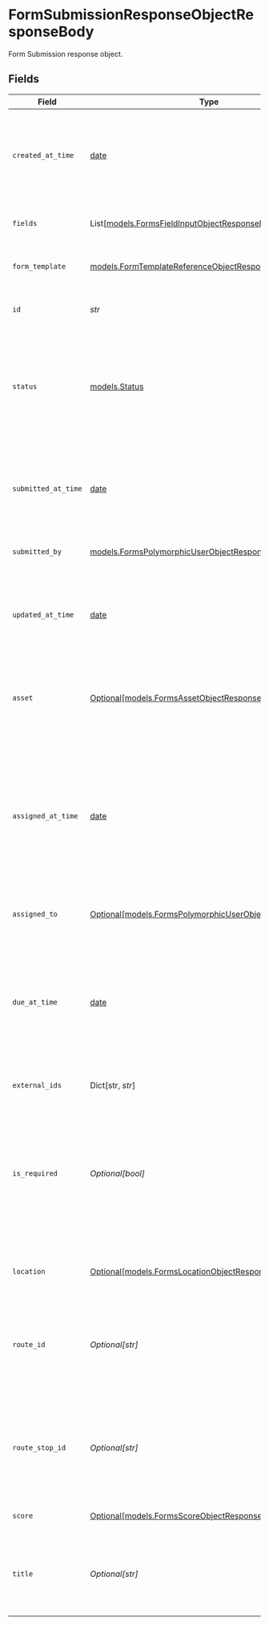 # FormSubmissionResponseObjectResponseBody

Form Submission response object.


## Fields

| Field                                                                                                                                               | Type                                                                                                                                                | Required                                                                                                                                            | Description                                                                                                                                         | Example                                                                                                                                             |
| --------------------------------------------------------------------------------------------------------------------------------------------------- | --------------------------------------------------------------------------------------------------------------------------------------------------- | --------------------------------------------------------------------------------------------------------------------------------------------------- | --------------------------------------------------------------------------------------------------------------------------------------------------- | --------------------------------------------------------------------------------------------------------------------------------------------------- |
| `created_at_time`                                                                                                                                   | [date](https://docs.python.org/3/library/datetime.html#date-objects)                                                                                | :heavy_check_mark:                                                                                                                                  | Creation time of the form submission. UTC timestamp in RFC 3339 format.                                                                             | 2019-06-13T19:08:25Z                                                                                                                                |
| `fields`                                                                                                                                            | List[[models.FormsFieldInputObjectResponseBody](../models/formsfieldinputobjectresponsebody.md)]                                                    | :heavy_check_mark:                                                                                                                                  | List of field inputs in a form submission.                                                                                                          |                                                                                                                                                     |
| `form_template`                                                                                                                                     | [models.FormTemplateReferenceObjectResponseBody](../models/formtemplatereferenceobjectresponsebody.md)                                              | :heavy_check_mark:                                                                                                                                  | Form template reference object.                                                                                                                     |                                                                                                                                                     |
| `id`                                                                                                                                                | *str*                                                                                                                                               | :heavy_check_mark:                                                                                                                                  | ID of the form submission.                                                                                                                          | 9814a1fa-f0c6-408b-bf85-51dc3bc71ac7                                                                                                                |
| `status`                                                                                                                                            | [models.Status](../models/status.md)                                                                                                                | :heavy_check_mark:                                                                                                                                  | State for the Form Submission. Always returned.  Valid values: `toDo`, `submitted`, `dismissed`, `inProgress`                                       | toDo                                                                                                                                                |
| `submitted_at_time`                                                                                                                                 | [date](https://docs.python.org/3/library/datetime.html#date-objects)                                                                                | :heavy_check_mark:                                                                                                                                  | Submission time of the form submission. UTC timestamp in RFC 3339 format.                                                                           | 2019-06-13T19:08:25Z                                                                                                                                |
| `submitted_by`                                                                                                                                      | [models.FormsPolymorphicUserObjectResponseBody](../models/formspolymorphicuserobjectresponsebody.md)                                                | :heavy_check_mark:                                                                                                                                  | User or driver object.                                                                                                                              |                                                                                                                                                     |
| `updated_at_time`                                                                                                                                   | [date](https://docs.python.org/3/library/datetime.html#date-objects)                                                                                | :heavy_check_mark:                                                                                                                                  | Update time of the form submission. UTC timestamp in RFC 3339 format.                                                                               | 2019-06-13T19:08:25Z                                                                                                                                |
| `asset`                                                                                                                                             | [Optional[models.FormsAssetObjectResponseBody]](../models/formsassetobjectresponsebody.md)                                                          | :heavy_minus_sign:                                                                                                                                  | Tracked or untracked (i.e. manually entered) asset object.                                                                                          |                                                                                                                                                     |
| `assigned_at_time`                                                                                                                                  | [date](https://docs.python.org/3/library/datetime.html#date-objects)                                                                                | :heavy_minus_sign:                                                                                                                                  | Assignment time of the form submission. Sometimes returned if the submission was assigned to a user or driver. UTC timestamp in RFC 3339 format.    | 2019-06-13T19:08:25Z                                                                                                                                |
| `assigned_to`                                                                                                                                       | [Optional[models.FormsPolymorphicUserObjectResponseBody]](../models/formspolymorphicuserobjectresponsebody.md)                                      | :heavy_minus_sign:                                                                                                                                  | User or driver object.                                                                                                                              |                                                                                                                                                     |
| `due_at_time`                                                                                                                                       | [date](https://docs.python.org/3/library/datetime.html#date-objects)                                                                                | :heavy_minus_sign:                                                                                                                                  | Time of when the submission is due. Sometimes returned, if the submission has a due date. UTC timestamp in RFC 3339 format.                         | 2019-06-13T19:08:25Z                                                                                                                                |
| `external_ids`                                                                                                                                      | Dict[str, *str*]                                                                                                                                    | :heavy_minus_sign:                                                                                                                                  | A map of external ids                                                                                                                               |                                                                                                                                                     |
| `is_required`                                                                                                                                       | *Optional[bool]*                                                                                                                                    | :heavy_minus_sign:                                                                                                                                  | Indicates whether the worker is required to complete this form or not. Sometimes returned if the submission was assigned to a worker or route stop. | true                                                                                                                                                |
| `location`                                                                                                                                          | [Optional[models.FormsLocationObjectResponseBody]](../models/formslocationobjectresponsebody.md)                                                    | :heavy_minus_sign:                                                                                                                                  | Form template location object.                                                                                                                      |                                                                                                                                                     |
| `route_id`                                                                                                                                          | *Optional[str]*                                                                                                                                     | :heavy_minus_sign:                                                                                                                                  | ID of the route. Sometimes returned if the submission was assigned to a route stop.                                                                 | 123456789                                                                                                                                           |
| `route_stop_id`                                                                                                                                     | *Optional[str]*                                                                                                                                     | :heavy_minus_sign:                                                                                                                                  | ID of the route stop. Sometimes returned if the submission was assigned to a route stop.                                                            | 987654321                                                                                                                                           |
| `score`                                                                                                                                             | [Optional[models.FormsScoreObjectResponseBody]](../models/formsscoreobjectresponsebody.md)                                                          | :heavy_minus_sign:                                                                                                                                  | Forms score object.                                                                                                                                 |                                                                                                                                                     |
| `title`                                                                                                                                             | *Optional[str]*                                                                                                                                     | :heavy_minus_sign:                                                                                                                                  | Title of the form submission. Sometimes returned if the submission has a title.                                                                     | Form Submission Title                                                                                                                               |